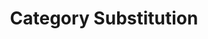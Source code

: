 ---
layout: substitution
title: Category Substitution
description: Category Substitutions provide current category, identified by `category_id` parameter (either GET or POST).
sidebar: substitution
subnav: substitution_category
prefix: category
attributes :
    - {name: "id", description: ""}
    - {name: "parent", description: ""}
    - {name: "title", description: ""}
    - {name: "chapo", description: ""}
    - {name: "description", description: ""}
    - {name: "postscriptum", description: ""}
    - {name: "visible", description: ""}
    - {name: "position", description: ""}
    - {name: "createdAt", description: "", is_DateTime: true}
    - {name: "updatedAt", description: "", is_DateTime: true}
    - {name: "version", description: ""}
    - {name: "versionCreatedAt", description: "", is_DateTime: true}
    - {name: "versionCreatedBy", description: "", is_DateTime: true}
---